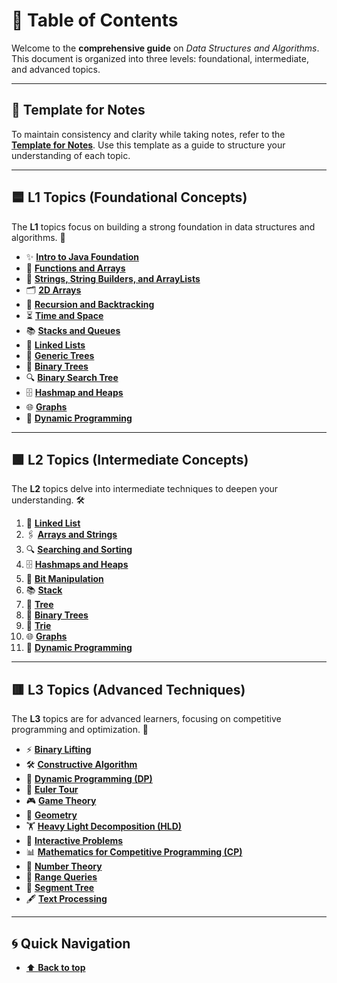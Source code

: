# 🌟 Table of Contents

Welcome to the **comprehensive guide** on _Data Structures and Algorithms_.  This document is organized into three levels: foundational, intermediate, and advanced topics.

---

## 📝 **Template for Notes**

To maintain consistency and clarity while taking notes, refer to the  [**Template for Notes**](Template%20for%20Notes.md). Use this template as a guide to structure your understanding of each topic.

---

## 🟦 **L1 Topics (Foundational Concepts)**

The **L1** topics focus on building a strong foundation in data structures and algorithms. 🚀  

- ✨ **[Intro to Java Foundation](L1/Intro%20to%20Java%20Foundation.md)**  
- 📂 **[Functions and Arrays](L1/Functions%20and%20Arrays.md)**  
- 🧵 **[Strings, String Builders, and ArrayLists](L1/Strings%2C%20String%20Builders%20and%20ArrayLists.md)**  
- 🗂️ **[2D Arrays](L1/2D%20Arrays.md)**  
- 🔄 **[Recursion and Backtracking](L1/Recursion%20and%20Backtracking.md)**  
- ⏳ **[Time and Space](L1/Time%20and%20Space.md)**  
- 📚 **[Stacks and Queues](L1/Stacks%20and%20Queues.md)**  
- 🔗 **[Linked Lists](L1/Linked%20Lists.md)**  
- 🌳 **[Generic Trees](L1/Generic%20Trees.md)**  
- 🌲 **[Binary Trees](L1/Binary%20Trees.md)**  
- 🔍 **[Binary Search Tree](L1/Binary%20Search%20Tree.md)**  
- 🗄️ **[Hashmap and Heaps](L1/Hashmap%20and%20Heaps.md)**  
- 🌐 **[Graphs](L1/Graphs.md)**  
- 🧩 **[Dynamic Programming](L1/Dynamic%20Programming.md)**  

---

## 🟩 **L2 Topics (Intermediate Concepts)**

The **L2** topics delve into intermediate techniques to deepen your understanding. 🛠️  

1. 🔗 **[Linked List](L2/Linked%20List.md)**  
2. 🖇️ **[Arrays and Strings](L2/Arrays%20and%20Strings.md)**  
3. 🔍 **[Searching and Sorting](L2/Searching%20and%20Sorting.md)**  
4. 🗄️ **[Hashmaps and Heaps](L2/Hashmaps%20and%20Heaps.md)**  
5. 🧮 **[Bit Manipulation](L2/Bit%20Manipulation.md)**  
6. 📚 **[Stack](L2/Stack.md)**  
7. 🌳 **[Tree](L2/Tree.md)**  
8. 🌲 **[Binary Trees](L2/Binary%20Trees.md)**  
9. 📖 **[Trie](L2/Trie.md)**  
10. 🌐 **[Graphs](L2/Graphs.md)**  
11. 🧩 **[Dynamic Programming](L2/Dynamic%20Programming.md)**

---

## 🟥 **L3 Topics (Advanced Techniques)**

The **L3** topics are for advanced learners, focusing on competitive programming and optimization. 🎯  

- ⚡ **[Binary Lifting](L3/Binary%20Lifting.md)**  
- 🛠️ **[Constructive Algorithm](L3/Constructive%20Algorithm.md)**  
- 🧩 **[Dynamic Programming (DP)](L3/DP.md)**  
- 🔁 **[Euler Tour](L3/Euler%20Tour.md)**  
- 🎮 **[Game Theory](L3/Game%20Theory.md)**  
- 📐 **[Geometry](L3/Geometry.md)**  
- 🏋️ **[Heavy Light Decomposition (HLD)](L3/HLD.md)**  
- 💬 **[Interactive Problems](L3/Interactive%20Problems.md)**  
- 📊 **[Mathematics for Competitive Programming (CP)](L3/Maths%20for%20CP.md)**  
- 🔢 **[Number Theory](L3/Number%20Theory.md)**  
- 📏 **[Range Queries](L3/Range%20Queries.md)**  
- 🌲 **[Segment Tree](L3/Segment%20Tree.md)**  
- 🖋️ **[Text Processing](L3/Text%20Processing.md)**  

---

## 🌀 **Quick Navigation**

- [⬆️ **Back to top**](#table-of-contents)
